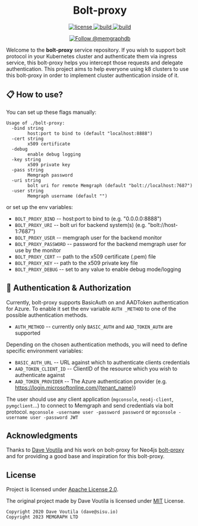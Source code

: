 <h1 align="center">
   Bolt-proxy
</h1>

<p align="center">
  <a href="https://github.com/memgraph/bolt-proxy/LICENSE">
    <img src="https://img.shields.io/github/license/memgraph/bolt-proxy" alt="license" title="license"/>
  </a>
  <a href="https://github.com/memgraph/bolt-proxy/actions/workflows/build-and-test.yml">
    <img src="https://github.com/memgraph/bolt-proxy/actions/workflows/build-and-test.yml/badge.svg" alt="build" title="build"/>
  </a>
  <a href="https://github.com/memgraph/bolt-proxy">
    <img src="https://img.shields.io/badge/PRs-welcome-brightgreen.svg" alt="build" title="build"/>
  </a>
</p>

<p align="center">
    <a href="https://twitter.com/intent/follow?screen_name=memgraphdb"><img
    src="https://img.shields.io/twitter/follow/memgraphdb.svg?label=Follow%20@memgraphdb"
    alt="Follow @memgraphdb" /></a>
</p>

Welcome to the **bolt-proxy** service repository.
If you wish to support bolt protocol in your Kubernetes cluster and authenticate
them via ingress service, this bolt-proxy helps you intercept those requests and
delegate authentication. This project aims to help everyone using k8 clusters to
use this bolt-proxy in order to implement cluster authentication inside of it.

## 📋 How to use?

You can set up these flags manually:
```
Usage of ./bolt-proxy:
  -bind string
        host:port to bind to (default "localhost:8888")
  -cert string
        x509 certificate
  -debug
        enable debug logging
  -key string
        x509 private key
  -pass string
        Memgraph password
  -uri string
        bolt uri for remote Memgraph (default "bolt://localhost:7687")
  -user string
        Memgraph username (default "")
```

or set up the env variables:

- `BOLT_PROXY_BIND` -- host:port to bind to (e.g. "0.0.0.0:8888")
- `BOLT_PROXY_URI` -- bolt uri for backend system(s) (e.g. "bolt://host-1:7687")
- `BOLT_PROXY_USER` -- memgraph user for the backend monitor
- `BOLT_PROXY_PASSWORD` -- password for the backend memgraph user for use by the
  monitor
- `BOLT_PROXY_CERT` -- path to the x509 certificate (.pem) file
- `BOLT_PROXY_KEY` -- path to the x509 private key file
- `BOLT_PROXY_DEBUG` -- set to any value to enable debug mode/logging

## 🔎 Authentication & Authorization

Currently, bolt-proxy supports BasicAuth on and AADToken authentication for
Azure. To enable it set the env variable `AUTH _METHOD` to one of the possible
authentication methods.

 - `AUTH_METHOD` -- currently only `BASIC_AUTH` and `AAD_TOKEN_AUTH` are
   supported

 Depending on the chosen authentication methods, you will need to define specific
 environment variables:

 - `BASIC_AUTH_URL` -- URL against which to authenticate clients credentials
 - `AAD_TOKEN_CLIENT_ID` -- ClientID of the resource which you wish to
   authenticate against
 - `AAD_TOKEN_PROVIDER` -- The Azure authentication provider (e.g.
   https://login.microsoftonline.com/{tenant_name})

The user should use any client application (`mgconsole`, `neo4j-client`,
`pymgclient`...) to connect to Memgraph and send credentials via bolt protocol.
`mgconsole -username user -password password` or `mgconsole -username user
-password JWT`

## Acknowledgments

Thanks to [Dave Voutila](https://github.com/voutilad) and his work on bolt-proxy
for Neo4js [bolt-proxy](https://github.com/voutilad/bolt-proxy) and for
providing a good base and inspiration for this bolt-proxy.

## License
Project is licensed under [Apache License 2.0](https://github.com/memgraph/bolt-proxy/blob/main/LICENSE).

The original project made by Dave Voutila is licensed under [MIT](https://github.com/memgraph/bolt-proxy/blob/main/MIT.license)
License.

```
Copyright 2020 Dave Voutila (dave@sisu.io)
Copyright 2023 MEMGRAPH LTD
```